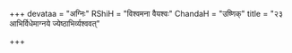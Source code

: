 +++
devataa = "अग्निः"
RShiH = "विश्वमना वैयश्वः"
ChandaH = "उष्णिक्"
title = "२३ आभिर्विधेमाग्नये ज्येष्ठाभिर्व्यश्ववत्"

+++
